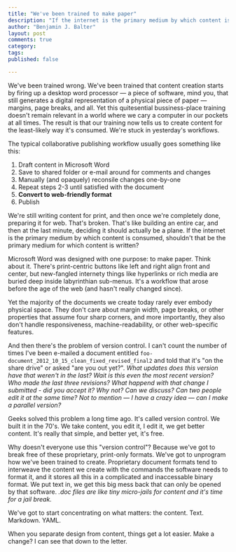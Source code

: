 ```yaml
---
title: "We've been trained to make paper"
description: "If the internet is the primary medium by which content is consumed, shouldn't that be the primary medium for which content is prepared?"
author: "Benjamin J. Balter"
layout: post
comments: true
category: 
tags: 
published: false

---
```


We've been trained wrong. We've been trained that content creation starts by firing up a desktop word processor — a piece of software, mind you, that still generates a digital representation of a physical piece of paper — margins, page breaks, and all. Yet this quitesential bussiness-place training doesn't remain relevant in a world where we cary a  computer in our pockets at all times. The result is that our training now tells us to create content for the least-likely way it's consumed. We're stuck in yesterday's workflows. 

The typical collaborative publishing workflow usually goes something like this:

1. Draft content in Microsoft Word
2. Save to shared folder or e-mail around for comments and changes
3. Manually (and opaquely) reconsile changes one-by-one
4. Repeat steps 2-3 until satisfied with the document
5. **Convert to web-friendly format**
6. Publish

We're still writing content for print, and then once we're completely done, preparing it for web. That's broken. That's like building an entire car, and then at the last minute, deciding it should actually be a plane. If the internet is the primary medium by which content is consumed, shouldn't that be the primary medium for which content is written?

Microsoft Word was designed with one purpose: to make paper. Think about it. There's print-centric buttons like left and right align front and center, but new-fangled internety things like hyperlinks or rich media are buried deep inside labyrinthian sub-menus. It's a workflow that arose before the age of the web (and hasn't really changed since).

Yet the majority of the documents we create today rarely ever embody physical space.  They don't care about margin width, page breaks, or other properties that assume four sharp corners, and more importantly, they also don't handle responsiveness, machine-readability, or other web-specific features.

And then there's the problem of version control. I can't count the number of times I've been e-mailed a document entitled `foo-document_2012_10_15_clean_fixed_revised_final2` and told that it's "on the share drive" or asked "are you out yet?". *What updates does this version have that weren't in the last? Wait is this even the most recent version? Who made the last three revisions? What happend with that change I submitted - did you accept it? Why not? Can we discuss? Can two people edit it at the same time? Not to mention — I have a crazy idea — can I make a parallel version?*

Geeks solved this problem a long time ago. It's called version control. We built it in the 70's. We take content, you edit it, I edit it, we get better content. It's really that simple, and better yet, it's free.

Why doesn't everyone use this "version control"? Because we've got to break free of these proprietary, print-only formats. We've got to unprogram how we've been trained to create. Proprietary document formats tend to interweave the content we create with the commands the software needs to format it, and it stores all this in a complicated and inaccessable binary format. We put text in, we get this big mess back that can only be opened by that software. *.doc files are like tiny micro-jails for content and it's time for a jail break.* 

We've got to start concentrating on what matters: the content. Text. Markdown. YAML.


When you separate design from content, things get a lot easier. Make a change? I can see that down to the letter.

